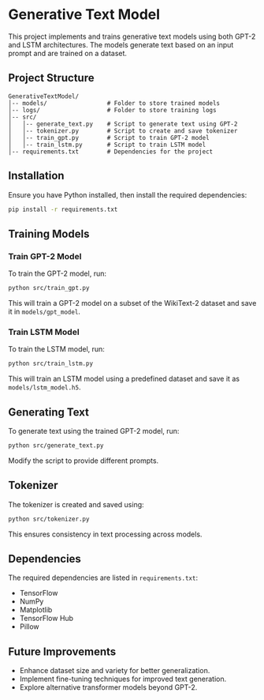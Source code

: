 # Generative Text Model

This project implements and trains generative text models using both GPT-2 and LSTM architectures. The models generate text based on an input prompt and are trained on a dataset.

## Project Structure
```
GenerativeTextModel/
│-- models/                 # Folder to store trained models
│-- logs/                   # Folder to store training logs
│-- src/
│   │-- generate_text.py    # Script to generate text using GPT-2
│   │-- tokenizer.py        # Script to create and save tokenizer
│   │-- train_gpt.py        # Script to train GPT-2 model
│   │-- train_lstm.py       # Script to train LSTM model
│-- requirements.txt        # Dependencies for the project
```

## Installation
Ensure you have Python installed, then install the required dependencies:
```sh
pip install -r requirements.txt
```

## Training Models

### Train GPT-2 Model
To train the GPT-2 model, run:
```sh
python src/train_gpt.py
```
This will train a GPT-2 model on a subset of the WikiText-2 dataset and save it in `models/gpt_model`.

### Train LSTM Model
To train the LSTM model, run:
```sh
python src/train_lstm.py
```
This will train an LSTM model using a predefined dataset and save it as `models/lstm_model.h5`.

## Generating Text
To generate text using the trained GPT-2 model, run:
```sh
python src/generate_text.py
```
Modify the script to provide different prompts.

## Tokenizer
The tokenizer is created and saved using:
```sh
python src/tokenizer.py
```
This ensures consistency in text processing across models.

## Dependencies
The required dependencies are listed in `requirements.txt`:
- TensorFlow
- NumPy
- Matplotlib
- TensorFlow Hub
- Pillow

## Future Improvements
- Enhance dataset size and variety for better generalization.
- Implement fine-tuning techniques for improved text generation.
- Explore alternative transformer models beyond GPT-2.
